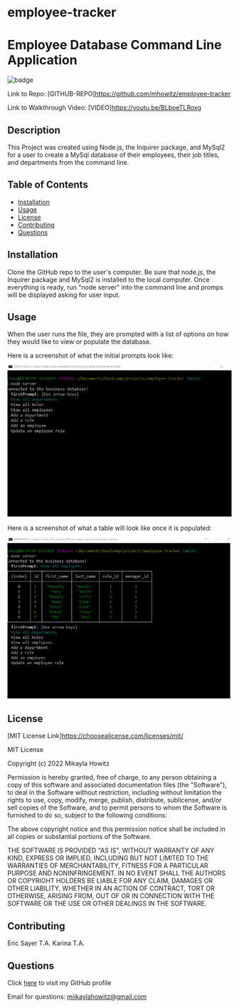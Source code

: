 # employee-tracker
# Employee Database Command Line Application

![badge](https://img.shields.io/badge/MIT-License-Green)

Link to Repo: [GITHUB-REPO]https://github.com/mhowitz/employee-tracker

Link to Walkthrough Video: [VIDEO]https://youtu.be/BLboeTLRoxg

## Description

This Project was created using Node.js, the Inquirer package, and MySql2 for a user to create a MySql database of their employees, their job titles, and departments from the command line.

## Table of Contents

* [Installation](#installation)
* [Usage](#usage)
* [License](#license)
* [Contributing](#contributing)
* [Questions](#questions)


## Installation

Clone the GitHub repo to the user's computer. Be sure that node.js, the Inquirer package and MySql2 is installed to the local computer. Once everything is ready, run "node server" into the command line and promps will be displayed asking for user input.

## Usage

When the user runs the file, they are prompted with a list of options on how they would like to view or populate the database. 

Here is a screenshot of what the initial prompts look like:

![screenshot-of-browser](images/prompts.jpg)


Here is a screenshot of what a table will look like once it is populated: 

![screenshot-of-terminal](images/tables.jpg)

## License 

[MIT License Link]https://choosealicense.com/licenses/mit/

MIT License

Copyright (c) 2022 Mikayla Howitz

Permission is hereby granted, free of charge, to any person obtaining a copy of this software and associated documentation files (the "Software"), to deal in the Software without restriction, including without limitation the rights to use, copy, modify, merge, publish, distribute, sublicense, and/or sell copies of the Software, and to permit persons to whom the Software is furnished to do so, subject to the following conditions:

The above copyright notice and this permission notice shall be included in all copies or substantial portions of the Software.

THE SOFTWARE IS PROVIDED "AS IS", WITHOUT WARRANTY OF ANY KIND, EXPRESS OR IMPLIED, INCLUDING BUT NOT LIMITED TO THE WARRANTIES OF MERCHANTABILITY, FITNESS FOR A PARTICULAR PURPOSE AND NONINFRINGEMENT. IN NO EVENT SHALL THE AUTHORS OR COPYRIGHT HOLDERS BE LIABLE FOR ANY CLAIM, DAMAGES OR OTHER LIABILITY, WHETHER IN AN ACTION OF CONTRACT, TORT OR OTHERWISE, ARISING FROM, OUT OF OR IN CONNECTION WITH THE SOFTWARE OR THE USE OR OTHER DEALINGS IN THE SOFTWARE.

## Contributing
Eric Sayer T.A.
Karina T.A.

## Questions

Click [here](https://github.com/mhowitz) to visit my GitHub profile

Email for questions: miikaylahowitz@gmail.com

